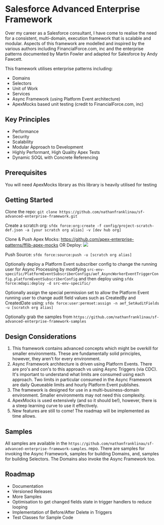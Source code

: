 # Salesforce Advanced Enterprise Framework

Over my career as a Salesforce consultant, I have come to realise the need for a consistent, multi-domain, execution framework that is scalable and modular. Aspects of this framework are modelled and inspired by the various authors including FinancialForce.com, inc and the enterprise patterns documented by Martin Fowler and adapted for Salesforce by Andy Fawcett.

This framework utilises enterprise patterns including:
- Domains
- Selectors
- Unit of Work
- Services
- Async Framework (using Platform Event architecture)
- ApexMocks based unit testing (credit to FinancialForce.com, inc)

## Key Principles

- Performance
- Security
- Scalability
- Modular Approach to Development
- Highly Performant, High Quality Apex Tests
- Dynamic SOQL with Concrete Referencing

## Prerequisites

You will need ApexMocks library as this library is heavily utilised for testing

## Getting Started

Clone the repo: `git clone https://github.com/nathanfranklinau/sf-advanced-enterprise-framework.git`

Create a scratch org: `sfdx force:org:create -f config/project-scratch-def.json -a [your scratch org alias] -v [dev hub org]`

Clone & Push Apex Mocks: https://github.com/apex-enterprise-patterns/fflib-apex-mocks 
OR Deploy: [<img src="https://raw.githubusercontent.com/afawcett/githubsfdeploy/master/deploy.png">](https://githubsfdeploy.herokuapp.com?owner=apex-enterprise-patterns&repo=fflib-apex-mocks)

Push Source: `sfdx force:source:push -u [scratch org alias]`

Optionally deploy a Platform Event subscriber config to change the running user for Async Processing by modifying `src-env-specific/PlatformEventSubscriberConfigs/aef_AsyncWorkerEventTriggerConfig.platformEventSubscriberConfig` and then deploy using `sfdx force:mdapi:deploy -d src-env-specific/` 

Optionally assign the special permission set to allow the Platform Event running user to change audit field values such as CreatedBy and CreatedDate using: `sfdx force:user:permset:assign -n aef_SetAuditFields -u [scratch org alias]`

Optionally grab the samples from `https://github.com/nathanfranklinau/sf-advanced-enterprise-framework-samples`

## Design Considerations

1. This framework contains advanced concepts which might be overkill for smaller environments. These are fundamentally solid principles, however, they aren't for every environment.
2. Async Framework architecture is driven using Platform Events. There are pro's and con's to this approach vs using Async Triggers (via CDC). It's important to understand what limits are consumed using each approach. Two limits in particular consumed in the Async Framework are daily Queueable limits and hourly Platform Event publishes.
3. The framework is designed for use in a multi-business-domain environment. Smaller environments may not need this complexity.
4. ApexMocks is used extensively (and so it should be!), however, there is a steep learning curve to use it effectively.
5. New features are still to come! The roadmap will be implemented as time allows.

## Samples

All samples are available in the `https://github.com/nathanfranklinau/sf-advanced-enterprise-framework-samples`. repo. There are samples for invoking the Async Framework, samples for building Domains, and, samples for building Selectors. The Domains also invoke the Async Framework too.

## Roadmap

- Documentation
- Versioned Releases
- More Samples
- Optimisation to get changed fields state in trigger handlers to reduce looping
- Implementation of Before/After Delete in Triggers
- Test Classes for Sample Code
